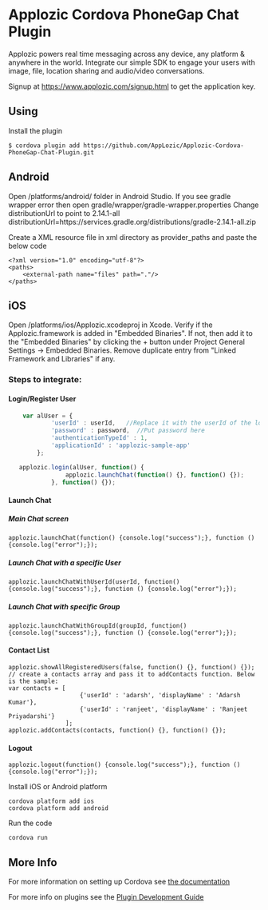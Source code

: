 # Applozic Cordova PhoneGap Chat Plugin

Applozic powers real time messaging across any device, any platform & anywhere in the world. Integrate our simple SDK to engage your users with image, file, location sharing and audio/video conversations.

Signup at https://www.applozic.com/signup.html to get the application key.



## Using
    
Install the plugin

    $ cordova plugin add https://github.com/AppLozic/Applozic-Cordova-PhoneGap-Chat-Plugin.git
    

## Android
Open /platforms/android/ folder in Android Studio.
If you see gradle wrapper error then open gradle/wrapper/gradle-wrapper.properties
Change distributionUrl to point to 2.14.1-all
distributionUrl=https\://services.gradle.org/distributions/gradle-2.14.1-all.zip


Create a XML resource file in xml directory as provider_paths and paste the below code

```
<?xml version="1.0" encoding="utf-8"?>
<paths>
    <external-path name="files" path="."/>
</paths>
```



## iOS

Open /platforms/ios/Applozic.xcodeproj in Xcode.
Verify if the Applozic.framework is added in "Embedded Binaries". If not, then add it to the "Embedded Binaries" by clicking the + button under Project General Settings -> Embedded Binaries.
Remove duplicate entry from "Linked Framework and Libraries" if any.



### Steps to integrate:


#### Login/Register User
```js
    var alUser = {
            'userId' : userId,   //Replace it with the userId of the logged in user
            'password' : password,  //Put password here
            'authenticationTypeId' : 1,
            'applicationId' : 'applozic-sample-app'
        };

   applozic.login(alUser, function() {
        		applozic.launchChat(function() {}, function() {});
        	}, function() {});
```

#### Launch Chat


##### Main Chat screen

```
applozic.launchChat(function() {console.log("success");}, function () {console.log("error");});
```

##### Launch Chat with a specific User

```
applozic.launchChatWithUserId(userId, function() {console.log("success");}, function () {console.log("error");});
```

##### Launch Chat with specific Group 

```
applozic.launchChatWithGroupId(groupId, function() {console.log("success");}, function () {console.log("error");});
```


#### Contact List

```
applozic.showAllRegisteredUsers(false, function() {}, function() {});
// create a contacts array and pass it to addContacts function. Below is the sample:               
var contacts = [
                    {'userId' : 'adarsh', 'displayName' : 'Adarsh Kumar'}, 
                    {'userId' : 'ranjeet', 'displayName' : 'Ranjeet Priyadarshi'}
                ];
applozic.addContacts(contacts, function() {}, function() {});
```

#### Logout

```
applozic.logout(function() {console.log("success");}, function () {console.log("error");});
```



Install iOS or Android platform

    cordova platform add ios
    cordova platform add android
    
Run the code

    cordova run 

## More Info

For more information on setting up Cordova see [the documentation](http://cordova.apache.org/docs/en/latest/guide/cli/index.html)

For more info on plugins see the [Plugin Development Guide](http://cordova.apache.org/docs/en/latest/guide/hybrid/plugins/index.html)

